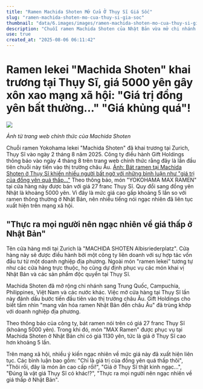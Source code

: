 ```yaml
---
title: "Ramen Machida Shoten Mở Cửa Ở Thụy Sĩ Giá Sốc"
slug: "ramen-machida-shoten-mo-cua-thuy-si-gia-soc"
thumbnail: "data/6.images/images/ramen-machida-shoten-mo-cua-thuy-si-gia-soc.webp"
description: "Chuỗi ramen Machida Shoten của Nhật Bản vừa mở chi nhánh đầu tiên tại Zurich Thụy Sĩ với giá một bát ramen lên tới 5000 yên gây sốc trên mạng xã hội."
use: true
created_at: "2025-08-06 06:11:42"
---
```


# Ramen Iekei "Machida Shoten" khai trương tại Thụy Sĩ, giá 5000 yên gây xôn xao mạng xã hội: "Giá trị đồng yên bất thường..." "Giá khủng quá"!

![](/images/20250805-00000020-jct-000-1-view.webp)

*Ảnh từ trang web chính thức của Machida Shoten*

Chuỗi ramen Yokohama Iekei "Machida Shoten" đã khai trương tại Zurich, Thụy Sĩ vào ngày 2 tháng 8 năm 2025. Công ty điều hành Gift Holdings thông báo vào ngày 4 tháng 8 trên trang web chính thức rằng đây là lần đầu tiên chuỗi này tiến vào thị trường châu Âu.
[Ảnh: Bát ramen tại Machida Shoten ở Thụy Sĩ khiến nhiều người bất ngờ với những bình luận như "giá trị của đồng yên quá thấp..."](https://www.j-cast.com/photo/2025/08/05506521.html?num=2&in=news.yahoo.co.jp&utm_medium=provide&utm_source=yahoo_news&utm_campaign=news_506521&utm_content=textlink_new)
Theo thông báo, món "YOKOHAMA MAX RAMEN" tại cửa hàng này được bán với giá 27 franc Thụy Sĩ. Quy đổi sang đồng yên Nhật là khoảng 5000 yên. Vì đây là mức giá cao gấp khoảng 5 lần so với ramen thông thường ở Nhật Bản, nên nhiều tiếng nói ngạc nhiên đã liên tục xuất hiện trên mạng xã hội.

## "Thực ra mọi người nên ngạc nhiên về giá thấp ở Nhật Bản"

Tên cửa hàng mới tại Zurich là "MACHIDA SHOTEN Albisriederplatz". Cửa hàng này sẽ được điều hành bởi một công ty liên doanh với sự hợp tác vốn đầu tư từ một doanh nghiệp địa phương. Ngoài món "ramen Iekei" tương tự như các cửa hàng trực thuộc, họ cũng dự định phục vụ các món khai vị Nhật Bản và các sản phẩm độc quyền tại Thụy Sĩ.

Machida Shoten đã mở rộng chi nhánh sang Trung Quốc, Campuchia, Philippines, Việt Nam và các nước khác. Việc mở cửa hàng tại Thụy Sĩ lần này đánh dấu bước tiến đầu tiên vào thị trường châu Âu. Gift Holdings cho biết tầm nhìn "mang văn hóa ramen Nhật Bản đến châu Âu" đã trùng khớp với doanh nghiệp địa phương.

Theo thông báo của công ty, bát ramen nói trên có giá 27 franc Thụy Sĩ (khoảng 5000 yên). Trong khi đó, món "MAX Ramen" được phục vụ tại Machida Shoten ở Nhật Bản chỉ có giá 1130 yên, tức là giá ở Thụy Sĩ cao hơn khoảng 5 lần.

Trên mạng xã hội, nhiều ý kiến ngạc nhiên về mức giá này đã xuất hiện liên tục. Các bình luận bao gồm: "Chỉ là giá trị của đồng yên quá thấp thôi", "Thôi rồi, đây là món ăn cao cấp rồi!", "Giá ở Thụy Sĩ thật kinh ngạc...", "Đúng là vật giá Thụy Sĩ có khác!?", "Thực ra mọi người nên ngạc nhiên về giá thấp ở Nhật Bản".